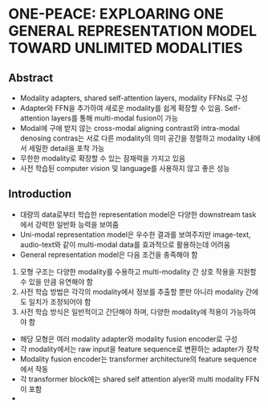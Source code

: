 # ONE-PEACE: EXPLOARING ONE GENERAL REPRESENTATION MODEL TOWARD UNLIMITED MODALITIES

## Abstract

- Modality adapters, shared self-attention layers, modality FFNs로 구성
- Adapter와 FFN을 추가하여 새로운 modality를 쉽게 확장할 수 있음. Self-attention layers를 통해 multi-modal fusion이 가능
- Modal에 구애 받지 않는 cross-modal aligning contrast와 intra-modal denosing contras는 서로 다른 modality의 의미 공간을 정렬하고 modality 내에서 세밀한 detail을 포착 가능
- 무한한 modality로 확장할 수 있는 잠재력을 가지고 있음 
- 사전 학습된 computer vision 및 language를 사용하지 않고 좋은 성능

## Introduction
- 대량의 data로부터 학습한 representation model은 다양한 downstream task에서 강력한 일반화 능력을 보여줌
- Uni-modal representation model은 우수한 결과를 보여주지만 image-text, audio-text와 같이 multi-modal data를 효과적으로 활용하는데 어려움
- General representation model은 다음 조건을 충족해야 함
1. 모형 구조는 다양한 modality를 수용하고 multi-modality 간 상호 작용을 지원할 수 있을 만큼 유연해야 함
2. 사전 학습 방법은 각각의 modality에서 정보를 추출할 뿐만 아니라 modality 간에도 일치가 조정되어야 함
3. 사전 학습 방식은 일반적이고 간단해야 하며, 다양한 modality에 적용이 가능하여야 함

- 해당 모형은 여러 modality adapter와 modality fusion encoder로 구성
- 각 modality에서는 raw input을 feature sequence로 변환하는 adapter가 장착
- Modality fusion encoder는 transformer architecture의 feature sequence에서 작동
- 각 transformer block에는 shared self attention alyer와 multi modality FFN이 포함
- 
